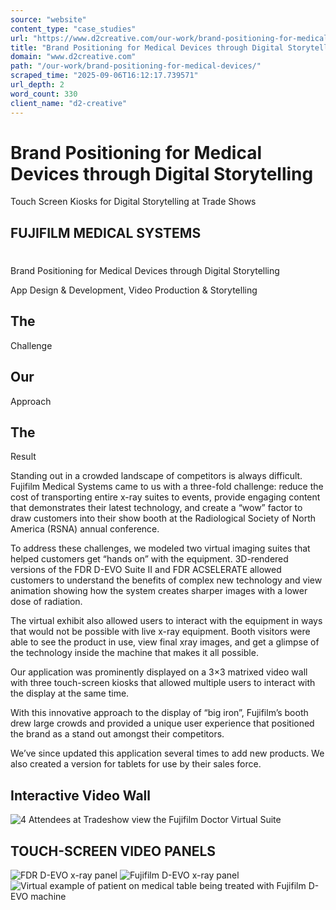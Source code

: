 ```yaml
---
source: "website"
content_type: "case_studies"
url: "https://www.d2creative.com/our-work/brand-positioning-for-medical-devices/"
title: "Brand Positioning for Medical Devices through Digital Storytelling"
domain: "www.d2creative.com"
path: "/our-work/brand-positioning-for-medical-devices/"
scraped_time: "2025-09-06T16:12:17.739571"
url_depth: 2
word_count: 330
client_name: "d2-creative"
---
```


# Brand Positioning for Medical Devices through Digital Storytelling

Touch Screen Kiosks for Digital Storytelling at Trade Shows

## FUJIFILM MEDICAL SYSTEMS

#

Brand Positioning for Medical Devices through Digital Storytelling

App Design & Development, Video Production & Storytelling

## The
Challenge

## Our
Approach

## The
Result

Standing out in a crowded landscape of competitors is always difficult. Fujifilm Medical Systems came to us with a three-fold challenge: reduce the cost of transporting entire x-ray suites to events, provide engaging content that demonstrates their latest technology, and create a “wow” factor to draw customers into their show booth at the Radiological Society of North America (RSNA) annual conference.

To address these challenges, we modeled two virtual imaging suites that helped customers get “hands on” with the equipment. 3D-rendered versions of the FDR D-EVO Suite II and FDR ACSELERATE allowed customers to understand the benefits of complex new technology and view animation showing how the system creates sharper images with a lower dose of radiation.

The virtual exhibit also allowed users to interact with the equipment in ways that would not be possible with live x-ray equipment. Booth visitors were able to see the product in use, view final xray images, and get a glimpse of the technology inside the machine that makes it all possible.

Our application was prominently displayed on a 3×3 matrixed video wall with three touch-screen kiosks that allowed multiple users to interact with the display at the same time.

With this innovative approach to the display of “big iron”, Fujifilm’s booth drew large crowds and provided a unique user experience that positioned the brand as a stand out amongst their competitors.

We’ve since updated this application several times to add new products. We also created a version for tablets for use by their sales force.

## Interactive Video Wall

![4 Attendees at Tradeshow view the Fujifilm Doctor Virtual Suite](https://www.d2creative.com/wp-content/uploads/2022/07/img-dr-virtual-tradeshow@2x-mobile.jpg)

## TOUCH-SCREEN VIDEO PANELS

![FDR D-EVO x-ray panel](https://www.d2creative.com/wp-content/uploads/2022/07/img-01@2x.jpg) ![Fujifilm D-EVO x-ray panel](https://www.d2creative.com/wp-content/uploads/2022/07/img-02@2x.jpg) ![Virtual example of patient on medical table being treated with Fujifilm D-EVO machine](https://www.d2creative.com/wp-content/uploads/2022/07/img-03@2x.jpg)